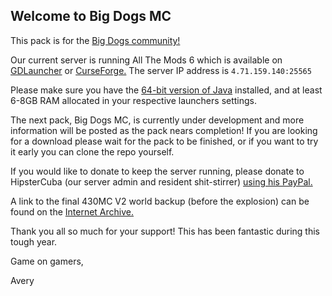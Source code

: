 ## Welcome to Big Dogs MC

This pack is for the [Big Dogs community!](https://discord.gg/6yg4gdV)

Our current server is running All The Mods 6 which is available on [GDLauncher](https://gdevs.io/) or [CurseForge.](https://curseforge.overwolf.com/)
The server IP address is `4.71.159.140:25565`

Please make sure you have the [64-bit version of Java](https://www.java.com/en/download/manual.jsp) installed, and at least 6-8GB RAM allocated in your respective launchers settings.

The next pack, Big Dogs MC, is currently under development and more information will be posted as the pack nears completion! 
If you are looking for a download please wait for the pack to be finished, or if you want to try it early you can clone the repo yourself.

If you would like to donate to keep the server running, please donate to HipsterCuba (our server admin and resident shit-stirrer) [using his PayPal.](https://paypal.me/Jkirkland2015)

A link to the final 430MC V2 world backup (before the explosion) can be found on the [Internet Archive.](https://archive.org/details/430mcv2backup)

Thank you all so much for your support! This has been fantastic during this tough year.

Game on gamers,

Avery